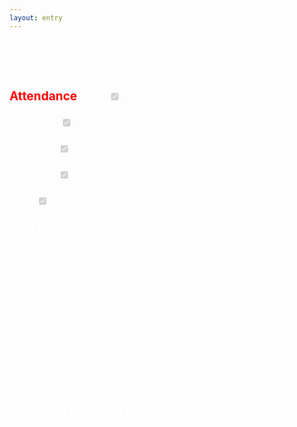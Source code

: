 ```yaml
---
layout: entry
---
```

<h1> <span style="color:white"> Example Entry</span> </h1>

<h2 class="attendance"> <span style="color:red"> Attendance</span> 
<label class="container">Alex
  <input type="checkbox" disabled checked="checked">
  <span class="checkmark"></span>
</label>

<label class="container">Brayden
  <input type="checkbox" disabled checked="checked">
  <span class="checkmark"></span>
</label>

<label class="container">Malachi
  <input type="checkbox" disabled checked="checked">
  <span class="checkmark"></span>
</label>

<label class="container">Michael
  <input type="checkbox" disabled checked="checked">
  <span class="checkmark"></span>
</label>

<label class="container">Five
  <input type="checkbox" disabled checked="checked">
  <span class="checkmark"></span>
</label>

<body text="#ffffff" link="#ff0000" vlink="#ff0000" alink="#ff0000"> 
<p> This is where you can write your entry info! New paragraphs can be added using the paragraph Function as shown below </p>

<pre>
    <code>
    <xmp>
    <p>This Is An Example!</p>
    </xmp>
    </code>
</pre>

<p> As Shown in the last example code can be displayed in entries by using a code funtion </p>